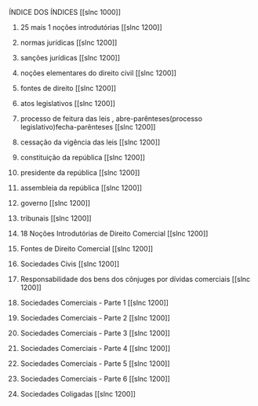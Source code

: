 ÍNDICE DOS ÍNDICES
[[slnc 1000]]

01) 25 mais 1 noções introdutórias
[[slnc 1200]]

02) normas jurídicas
[[slnc 1200]]

03) sanções jurídicas
[[slnc 1200]]

04) noções elementares do direito civil
[[slnc 1200]]

05) fontes de direito
[[slnc 1200]]

06) atos legislativos
[[slnc 1200]]

07) processo de feitura das leis , abre-parênteses(processo legislativo)fecha-parênteses
[[slnc 1200]]

08) cessação da vigência das leis
[[slnc 1200]]

09) constituição da república
[[slnc 1200]]

10) presidente da república
[[slnc 1200]]

11) assembleia da república
[[slnc 1200]]

12) governo
[[slnc 1200]]

13) tribunais
[[slnc 1200]]

14) 18 Noções Introdutórias de Direito Comercial
[[slnc 1200]]

15) Fontes de Direito Comercial
[[slnc 1200]]

16) Sociedades Civis
[[slnc 1200]]

17) Responsabilidade dos bens dos cônjuges por dívidas comerciais
[[slnc 1200]]

18) Sociedades Comerciais - Parte 1
[[slnc 1200]]

19) Sociedades Comerciais - Parte 2
[[slnc 1200]]

20) Sociedades Comerciais - Parte 3
[[slnc 1200]]

21) Sociedades Comerciais - Parte 4
[[slnc 1200]]

22) Sociedades Comerciais - Parte 5
[[slnc 1200]]

23) Sociedades Comerciais - Parte 6
[[slnc 1200]]

24) Sociedades Coligadas
[[slnc 1200]]
